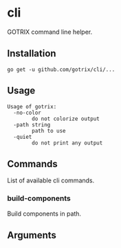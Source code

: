# cli
GOTRIX command line helper.

## Installation
```
go get -u github.com/gotrix/cli/...
```

## Usage
```
Usage of gotrix:
  -no-color
    	do not colorize output
  -path string
    	path to use
  -quiet
    	do not print any output
```

## Commands
List of available cli commands.

### build-components
Build components in path.


## Arguments
